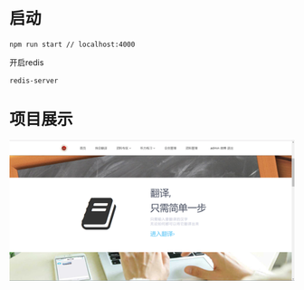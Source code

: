 # 启动

```
npm run start // localhost:4000
```

开启redis

```
redis-server
```

# 项目展示

![image](https://github.com/shojay/enligh_learning/blob/master/showImg/1.png)
